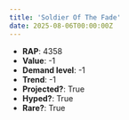 ```yaml
---
title: 'Soldier Of The Fade'
date: 2025-08-06T00:00:00Z
---
```

- **RAP**: 4358
- **Value**: -1
- **Demand level**: -1
- **Trend**: -1
- **Projected?**: True
- **Hyped?**: True
- **Rare?**: True
